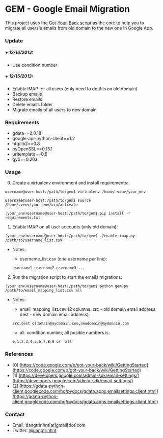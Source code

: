 GEM - Google Email Migration
=============================

This project uses the [Got-Your-Back script](https://code.google.com/p/got-your-back/) as the core to help you to migrate all users's emails from old domain to the new one in Google App.


### Update


##### + 12/16/2013:

+ Use condition number


##### + 12/15/2013:

+ Enable IMAP for all users (only need to do this on old domain)
+ Backup emails
+ Restore emails
+ Delete emails folder
+ Migrate emails of all users to new domain


### Requirements

+ gdata==2.0.18
+ google-api-python-client==1.2
+ httplib2==0.8
+ pyOpenSSL==0.13.1
+ uritemplate==0.6
+ gyb==0.20a



### Usage

0. Create a virtualenv environment and install requirements:

`username@user-host:/path/to/gem$ virtualenv /home/.venv/your_env`

`username@user-host:/path/to/gem$ source /home/.venv/your_env/bin/activate`

`(your_env)username@user-host:/path/to/gem$ pip install -r requirements.txt`


1. Enable IMAP on all user accounts (only old domain):

`(your_env)username@user-host:/path/to/gem$ ./enable_imap.py /path/to/username_list.csv`

+ Notes:
	+ username_list.csv (one username per line):
	
	`username1
	username2
	username3
	...`

2. Run the migration script to start the emails migrations:

`(your_env)username@user-host:/path/to/gem$ python gem.py /path/to/email_mapping_list.csv all`

+ Notes:
	+ email_mapping_list.csv (2 columns: src - old domain email address, dest - new domain email address):
	
	`src,dest
	oldomain@mydomain.com,newdomain@mydomain.com`
	
	+ all: condition number, all posible numbers is: 
	
	`0,1,2,3,4,5,6,7,8,9 or 'all'`
		

### References

+ [0] [https://code.google.com/p/got-your-back/wiki/GettingStarted](https://code.google.com/p/got-your-back/wiki/GettingStarted)
+ [1] [https://developers.google.com/admin-sdk/email-settings/](https://developers.google.com/admin-sdk/email-settings/)
+ [2] [https://gdata-python-client.googlecode.com/hg/pydocs/gdata.apps.emailsettings.client.html](https://gdata-python-client.googlecode.com/hg/pydocs/gdata.apps.emailsettings.client.html)


### Contact

+ Email: dangtrinhnt[at]gmail[dot]com
+ Twitter: [@dangtrinhnt](https://twitter.com/dangtrinhnt)
